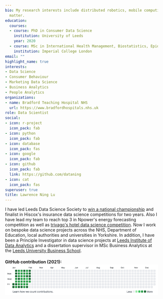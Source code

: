 ```yaml
---
bio: My research interests include distributed robotics, mobile computing and programmable
  matter.
education:
  courses:
  - course: PhD in Consumer Data Science
    institution: University of Leeds
    year: 2020
  - course: MSc in International Health Management, Biostatistics, Epidemiology
    institution: Imperial College London
email: ""
highlight_name: true
interests:
- Data Science
- Consumer Behaviour 
- Marketing Data Science
- Business Analytics
- People Analytics
organizations:
- name: Bradford Teaching Hospital NHS
  url: https://www.bradfordhospitals.nhs.uk
role: Data Scientist
social:
- icon: r-project
  icon_pack: fab
- icon: python
  icon_pack: fab
- icon: database
  icon_pack: fas
- icon: google
  icon_pack: fab
- icon: github
  icon_pack: fab
  link: https://github.com/dataning
- icon: cat
  icon_pack: fas
superuser: true
title: Lawrence Ning Lu
---
```


I have led Leeds Data Science Society to [win a national championship]((https://www.hiscoxgroup.com/blog/hiscox/leeds-crowned-winners-hiscox-university-challenge) ) and finalist in Hiscox's insurance data science competitions for two years. Also I have lead my team to reach top 3 in Npower's energy forecasting competition as well as [trivago's hotel data science competition](http://bit.ly/2BwC2Wd). Now I work on bespoke data science projects across the NHS, Department of Education, local authorities and universities in Yorkshire. In addition, I have been a Principle Investigator in data science projects at [Leeds Institute of Data Analytics](https://lida.leeds.ac.uk/) and a dissertation supervisor in MSc Business Analytics at the [Leeds University Business School](https://business.leeds.ac.uk). 

#### GitHub contribution (2021): <img src="github_chart.png" />

